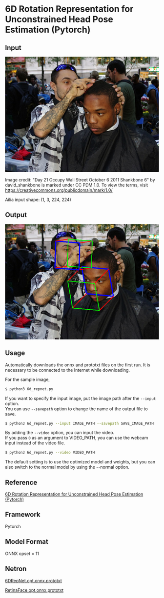 # 6D Rotation Representation for Unconstrained Head Pose Estimation (Pytorch)

## Input

![Input](input.png)

Image credit: "Day 21 Occupy Wall Street October 6 2011 Shankbone 6" by david_shankbone is marked under CC PDM 1.0. To view the terms, visit https://creativecommons.org/publicdomain/mark/1.0/

Ailia input shape: (1, 3, 224, 224)

## Output

![Output](output.png)

## Usage

Automatically downloads the onnx and prototxt files on the first run.
It is necessary to be connected to the Internet while downloading.

For the sample image,
``` bash
$ python3 6d_repnet.py
```

If you want to specify the input image, put the image path after the `--input` option.  
You can use `--savepath` option to change the name of the output file to save.
```bash
$ python3 6d_repnet.py --input IMAGE_PATH --savepath SAVE_IMAGE_PATH
```

By adding the `--video` option, you can input the video.   
If you pass `0` as an argument to VIDEO_PATH, you can use the webcam input instead of the video file.
```bash
$ python3 6d_repnet.py --video VIDEO_PATH
```

The default setting is to use the optimized model and weights, but you can also switch to the normal model by using the --normal option.

## Reference

[6D Rotation Representation for Unconstrained Head Pose Estimation (Pytorch)](https://github.com/thohemp/6DRepNet)

## Framework

Pytorch

## Model Format

ONNX opset = 11

## Netron

[6DRepNet.opt.onnx.prototxt](https://netron.app/?url=https://storage.googleapis.com/ailia-models/6d_repnet/6DRepNet.opt.onnx.prototxt)

[RetinaFace.opt.onnx.prototxt](https://netron.app/?url=https://storage.googleapis.com/ailia-models/6d_repnet/RetinaFace.opt.onnx.prototxt)

